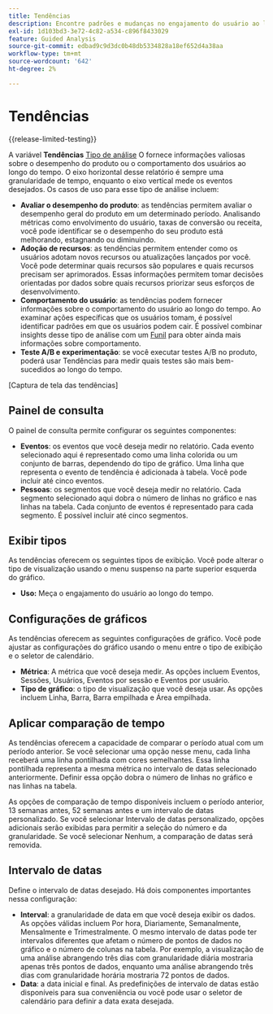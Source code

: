 ```yaml
---
title: Tendências
description: Encontre padrões e mudanças no engajamento do usuário ao longo do tempo.
exl-id: 1d103bd3-3e72-4c82-a534-c896f8433029
feature: Guided Analysis
source-git-commit: edbad9c9d3dc0b48db5334828a18ef652d4a38aa
workflow-type: tm+mt
source-wordcount: '642'
ht-degree: 2%

---
```


# Tendências

{{release-limited-testing}}

A variável **Tendências** [Tipo de análise](overview.md) O fornece informações valiosas sobre o desempenho do produto ou o comportamento dos usuários ao longo do tempo. O eixo horizontal desse relatório é sempre uma granularidade de tempo, enquanto o eixo vertical mede os eventos desejados. Os casos de uso para esse tipo de análise incluem:

* **Avaliar o desempenho do produto**: as tendências permitem avaliar o desempenho geral do produto em um determinado período. Analisando métricas como envolvimento do usuário, taxas de conversão ou receita, você pode identificar se o desempenho do seu produto está melhorando, estagnando ou diminuindo.
* **Adoção de recursos**: as tendências permitem entender como os usuários adotam novos recursos ou atualizações lançados por você. Você pode determinar quais recursos são populares e quais recursos precisam ser aprimorados. Essas informações permitem tomar decisões orientadas por dados sobre quais recursos priorizar seus esforços de desenvolvimento.
* **Comportamento do usuário**: as tendências podem fornecer informações sobre o comportamento do usuário ao longo do tempo. Ao examinar ações específicas que os usuários tomam, é possível identificar padrões em que os usuários podem cair. É possível combinar insights desse tipo de análise com um [Funil](funnel.md) para obter ainda mais informações sobre comportamento.
* **Teste A/B e experimentação**: se você executar testes A/B no produto, poderá usar Tendências para medir quais testes são mais bem-sucedidos ao longo do tempo.

[Captura de tela das tendências]

## Painel de consulta

O painel de consulta permite configurar os seguintes componentes:

* **Eventos**: os eventos que você deseja medir no relatório. Cada evento selecionado aqui é representado como uma linha colorida ou um conjunto de barras, dependendo do tipo de gráfico. Uma linha que representa o evento de tendência é adicionada à tabela. Você pode incluir até cinco eventos.
* **Pessoas**: os segmentos que você deseja medir no relatório. Cada segmento selecionado aqui dobra o número de linhas no gráfico e nas linhas na tabela. Cada conjunto de eventos é representado para cada segmento. É possível incluir até cinco segmentos.

## Exibir tipos

As tendências oferecem os seguintes tipos de exibição. Você pode alterar o tipo de visualização usando o menu suspenso na parte superior esquerda do gráfico.

* **Uso:** Meça o engajamento do usuário ao longo do tempo.

## Configurações de gráficos

As tendências oferecem as seguintes configurações de gráfico. Você pode ajustar as configurações do gráfico usando o menu entre o tipo de exibição e o seletor de calendário.

* **Métrica**: A métrica que você deseja medir. As opções incluem Eventos, Sessões, Usuários, Eventos por sessão e Eventos por usuário.
* **Tipo de gráfico**: o tipo de visualização que você deseja usar. As opções incluem Linha, Barra, Barra empilhada e Área empilhada.

## Aplicar comparação de tempo

As tendências oferecem a capacidade de comparar o período atual com um período anterior. Se você selecionar uma opção nesse menu, cada linha receberá uma linha pontilhada com cores semelhantes. Essa linha pontilhada representa a mesma métrica no intervalo de datas selecionado anteriormente. Definir essa opção dobra o número de linhas no gráfico e nas linhas na tabela.

As opções de comparação de tempo disponíveis incluem o período anterior, 13 semanas antes, 52 semanas antes e um intervalo de datas personalizado. Se você selecionar Intervalo de datas personalizado, opções adicionais serão exibidas para permitir a seleção do número e da granularidade. Se você selecionar Nenhum, a comparação de datas será removida.

## Intervalo de datas

Define o intervalo de datas desejado. Há dois componentes importantes nessa configuração:

* **Interval**: a granularidade de data em que você deseja exibir os dados. As opções válidas incluem Por hora, Diariamente, Semanalmente, Mensalmente e Trimestralmente. O mesmo intervalo de datas pode ter intervalos diferentes que afetam o número de pontos de dados no gráfico e o número de colunas na tabela. Por exemplo, a visualização de uma análise abrangendo três dias com granularidade diária mostraria apenas três pontos de dados, enquanto uma análise abrangendo três dias com granularidade horária mostraria 72 pontos de dados.
* **Data**: a data inicial e final. As predefinições de intervalo de datas estão disponíveis para sua conveniência ou você pode usar o seletor de calendário para definir a data exata desejada.
